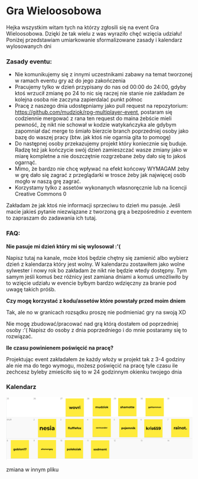 # Gra Wieloosobowa

Hejka wszystkim witam tych na którzy zgłosili się na event Gra Wieloosobowa. Dzięki że tak wielu z was wyraziło chęć wzięcia udziału! Poniżej przedstawiam umiarkowanie sformalizowane zasady i kalendarz wylosowanych dni

### Zasady eventu:

- Nie komunikujemy się z innymi uczestnikami zabawy na temat tworzonej w ramach eventu gry aż do jego zakończenia
- Pracujemy tylko w dzień przypisany do nas od 00:00 do 24:00, gdyby ktoś wrzucił zmianę po 24 to nic się raczej nie stanie nie zakładam że kolejna osoba nie zaczyna zapierdalać punkt północ
- Pracę z naszego dnia udostępniamy jako pull request na repozytorium: https://github.com/mudziok/rpg-multiplayer-event, postaram się codziennie mergować z rana ten request do maina żebście mieli pewność, żę nikt nie schował w kodzie watykańczyka ale gdybym zapomniał dać merge to śmiało bierzcie branch poprzedniej osoby jako bazę do waszej pracy (btw. jak ktoś nie ogarnia gita to pomogę)
- Do następnej osoby przekazujemy projekt który koniecznie się buduje. Radzę też jak kończycie swój dzień zamieszczać wasze zmiany jako w miarę kompletne a nie doszczętnie rozgrzebane żeby dało się to jakoś ogarnąć.
- Mimo, że bardzo nie chcę wpływać na efekt końcowy WYMAGAM żeby w grę dało się zagrać z przeglądarki w trosce żeby jak najwięcej osób mogło w naszą grę zagrać.
- Korzystamy tylko z assetów wykonanych własnoręcznie lub na licencji Creative Commons 0

Zakładam że jak ktoś nie informacji sprzeciwu to dzień mu pasuje. Jeśli macie jakieś pytanie niezwiązane z tworzoną grą a bezpośrednio z eventem to zapraszam do zadawania ich tutaj.

### FAQ:

**Nie pasuje mi dzień który mi się wylosował :'(**

Napisz tutaj na kanale, może ktoś będzie chętny się zamienić albo wybierz dzień z kalendarza który jest wolny. W kalendarzu zostawiłem jako wolne sylwester i nowy rok bo zakładam że nikt nie będzie wtedy dostępny. Tym samym jeśli komuś bez różnicy jest zamiana dniami a komuś umożliwiło by to wzięcie udziału w evencie byłbym bardzo wdzięczny za branie pod uwagę takich próśb.

**Czy mogę korzystać z kodu/assetów które powstały przed moim dniem**

Tak, ale no w granicach rozsądku proszę nie podmieniać gry na swoją XD

Nie mogę zbudować/pracować nad grą którą dostałem od poprzedniej osoby :'(
Napisz do osoby z dnia poprzedniego i do mnie postaramy się to rozwiązać.

**Ile czasu powinienem poświęcić na pracę?**

Projektując event zakładałem że każdy włoży w projekt tak z 3-4 godziny ale nie ma do tego wymogu, możesz poświęcić na pracę tyle czasu ile zechcesz byleby zmieściło się to w 24 godzinnym okienku twojego dnia

### Kalendarz

![kalendarz z datami do których pipisani są uczestnicy evetu](CALENDAR.png)

zmiana w innym pliku
